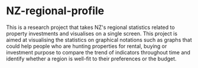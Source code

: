# NZ-regional-profile

This is a research project that takes NZ's regional statistics related to property investments and visualises on a single screen. This project is aimed at visualising the statistics on graphical notations such as graphs that could help people who are hunting properties for rental, buying or investment purpose to compare the trend of indicators throughout time and identify whether a region is well-fit to their preferences or the budget.
